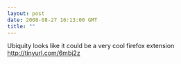 ```yaml
---
layout: post
date: 2008-08-27 16:13:00 GMT
title: ""
---
```

Ubiquity looks like it could be a very cool firefox extension http://tinyurl.com/6mbj2z